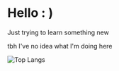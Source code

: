 # Hello : )

Just trying to learn something new

tbh I've no idea what I'm doing here

![Top Langs](https://github-readme-stats.vercel.app/api/top-langs/?username=SrivathsanNayak&theme=tokyonight)
